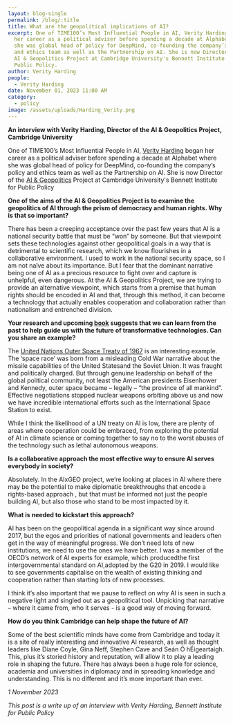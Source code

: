 ```yaml
---
layout: blog-single
permalink: /blog/:title
title: What are the geopolitical implications of AI?
excerpt: One of TIME100’s Most Influential People in AI, Verity Harding began
  her career as a political adviser before spending a decade at Alphabet where
  she was global head of policy for DeepMind, co-founding the company’s policy
  and ethics team as well as the Partnership on AI. She is now Director of the
  AI & Geopolitics Project at Cambridge University's Bennett Institute for
  Public Policy.
author: Verity Harding
people:
  - Verity Harding
date: November 01, 2023 11:00 AM
category:
  - policy
image: /assets/uploads/Harding_Verity.png
---
```

**An interview with Verity Harding, Director of the AI & Geopolitics Project, Cambridge University**

One of TIME100’s Most Influential People in AI, [Verity Harding](https://verityharding.com) began her career as a political adviser before spending a decade at Alphabet where she was global head of policy for DeepMind, co-founding the company’s policy and ethics team as well as the Partnership on AI. She is now Director of the [AI & Geopolitics](https://www.bennettinstitute.cam.ac.uk/research/research-projects/aixgeo/) Project at Cambridge University's Bennett Institute for Public Policy

**One of the aims of the AI & Geopolitics Project is to examine the geopolitics of AI through the prism of democracy and human rights. Why is that so important?**

There has been a creeping acceptance over the past few years that AI is a national security battle that must be “won” by someone. But that viewpoint  sets these technologies against other geopolitical goals in a way that is detrimental to scientific research, which we know flourishes in a collaborative environment. 
I used to work in the national security space, so I am not naïve about its importance. But I fear that the dominant narrative being one of AI as a precious resource to fight over and capture is unhelpful, even dangerous. At the AI & Geopolitics Project, we are trying to provide an alternative viewpoint, which starts from a premise that human rights should be encoded in AI and that, through this method, it can become a technology that actually enables cooperation and collaboration rather than nationalism and entrenched division.

**Your research and upcoming [book](https://blackwells.co.uk/bookshop/product/AI-Needs-You-by-Verity-Harding/9780691244877?hss_channel=lcp-20928225&utm_content=268522136&utm_medium=post&utm_source=twitter-main&utm_campaign=harding-ai-needs-you) suggests that we can learn from the past to help guide us with the future of transformative technologies. Can you share an example?** 

The [United Nations Outer Space Treaty of 1967](https://www.unoosa.org/oosa/en/ourwork/spacelaw/treaties/introouterspacetreaty.html) is an interesting example. The ‘space race’ was born from a misleading Cold War narrative about the missile capabilities of the United Statesand the Soviet Union. It was fraught and politically charged. But through genuine leadership on behalf of the global political community, not least the American  presidents Eisenhower and Kennedy, outer space became – legally – “the province of all mankind”. Effective negotiations stopped nuclear weapons orbiting above us and now we have incredible international efforts such as the International Space Station to exist.

While I think the likelihood of a UN treaty on AI is low, there are plenty of areas where cooperation could be embraced, from exploring the potential of AI in climate science or coming together to say no to the worst abuses of the technology such as lethal autonomous weapons. 

**Is a collaborative approach the most effective way to ensure AI serves everybody in society?**

Absolutely. In the AIxGEO project, we’re looking at places in AI where there may be the potential to make diplomatic breakthroughs that encode a rights-based approach , but that must be informed not just the people building AI, but also those who stand to be most impacted by it.

**What is needed to kickstart this approach?**

AI has been on the geopolitical agenda in a significant way since around 2017, but the egos and priorities of national governments and leaders often get in the way of meaningful progress. We don’t need lots of new institutions, we need to use the ones we have better. I was a member of the OECD’s network of AI experts for example, which producedthe first intergovernmental standard on AI,adopted by the G20 in 2019.  I would like to see governments capitalise on the wealth of existing  thinking and cooperation rather than starting lots of new processes.

I think it’s also important that we pause to reflect on why AI is seen in such a negative light and singled out as a geopolitical tool. Unpicking that narrative – where it came from, who it serves - is a good way of moving forward.

**How do you think Cambridge can help shape the future of AI?**

Some of the best scientific minds have come from Cambridge and today it is a site of really interesting and innovative AI research, as well as thought leaders like Diane Coyle, Gina Neff, Stephen Cave and Seán Ó hÉigeartaigh. This, plus it’s storied history and reputation, will allow it to play a leading role in shaping the future. There has always been a huge role for science, academia and universities in diplomacy and in spreading knowledge and understanding. This is no different and it’s more important than ever.

*1 November 2023*

*This post is a write up of an interview with Verity Harding, Bennett Institute for Public Policy*
